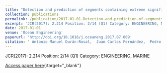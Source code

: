 ```yaml
---
title: "Detection and prediction of segments containing extreme significant wave heights"
collection: publications
permalink: /publication/2017-01-01-Detection-and-prediction-of-segments-containing-extreme-significant-wave-heights
excerpt: 'JCR(2017): 2.214 Position: 2/14 (Q1) Category: ENGINEERING, MARINE'
date: 2017-01-01
venue: 'Ocean Engineering'
paperurl: 'http://doi.org/10.1016/j.oceaneng.2017.07.009'
citation: ' Antonio Manuel Durán-Rosal,  Juan Carlos Fernández,  Pedro Antonio Gutiérrez,  César Hervás-Martínez, &quot;Detection and prediction of segments containing extreme significant wave heights.&quot; Ocean Engineering, Vol.142, 2017, pp.268-279.'
---
```

JCR(2017): 2.214 Position: 2/14 (Q1) Category: ENGINEERING, MARINE

[Access paper here](http://doi.org/10.1016/j.oceaneng.2017.07.009){:target="_blank"}
